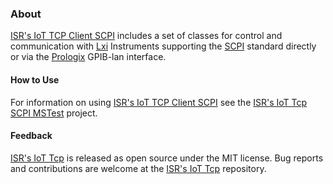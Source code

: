 ### About

[ISR's IoT TCP Client SCPI] includes a set of classes for control and communication with [Lxi] Instruments supporting the [SCPI] standard directly or via the [Prologix] GPIB-lan interface.

#### How to Use

For information on using [ISR's IoT TCP Client SCPI] see the [ISR's IoT Tcp SCPI MSTest] project.

#### Feedback

[ISR's IoT Tcp] is released as open source under the MIT license.
Bug reports and contributions are welcome at the [ISR's IoT Tcp] repository.

[ISR's IoT Tcp]: https://github.com/ATECoder/dn.iot.tcp.git
[ISR's IoT Tcp Client]: https://github.com/ATECoder/dn.iot.tcp.git/src/tcp/tcp/client
[ISR's IoT Tcp Client SCPI]: https://github.com/ATECoder/dn.iot.tcp.git/src/tcp/tcp/client.scpi
[ISR's IoT Tcp Client IEEE488]: https://github.com/ATECoder/dn.iot.tcp.git/src/tcp/tcp/client.ieee488
[ISR's IoT Tcp MSTest]: https://github.com/ATECoder/dn.iot.tcp.git/src/tcp/tcp/client.mstest
[ISR's IoT Tcp SCPI MSTest]: https://github.com/ATECoder/dn.iot.tcp.git/src/tcp/tcp/client.scpi.mstest
[ISR's IoT Tcp Console]: https://github.com/ATECoder/dn.iot.tcp.git/src/tcp/tcp/client.console
[Lxi]: https://www.lxi.org
[IEEE488]: https://en.wikipedia.org/wiki/IEEE-488
[GPIB]: https://www.omega.com/en-us/resources/gpib-communication
[Prologix]: https://prologix.biz/product/gpib-ethernet-controller/
[SCPI]: https://en.wikipedia.org/wiki/Standard_Commands_for_Programmable_Instruments
